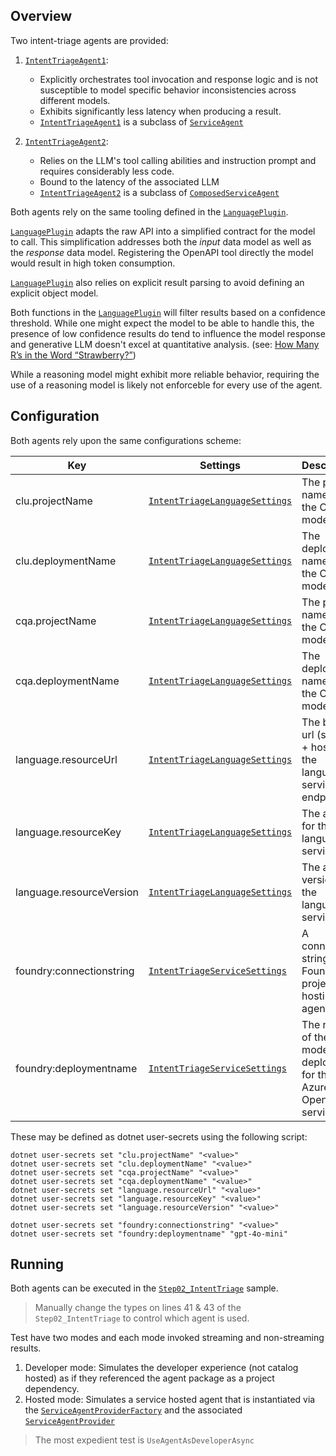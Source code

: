 ﻿## Overview

Two intent-triage agents are provided:

1. [`IntentTriageAgent1`](./IntentTriageAgent1.cs): 

    - Explicitly orchestrates tool invocation and response logic and is not susceptible to model specific behavior inconsistencies across different models.
    - Exhibits significantly less latency when producing a result.
    - [`IntentTriageAgent1`](./IntentTriageAgent1.cs) is a subclass of [`ServiceAgent`](../Service/ServiceAgent.cs)
      
1. [`IntentTriageAgent2`](./IntentTriageAgent2.cs): 
  
    - Relies on the LLM's tool calling abilities and instruction prompt and requires considerably less code.
    - Bound to the latency of the associated LLM
    - [`IntentTriageAgent2`](./IntentTriageAgent2.cs) is a subclass of [`ComposedServiceAgent`](../Service/ComposedServiceAgent.cs)

Both agents rely on the same tooling defined in the [`LanguagePlugin`](./Internal/LanguagePlugin.cs).

[`LanguagePlugin`](./Internal/LanguagePlugin.cs) adapts the raw API into a simplified contract for the model to call.
This simplification addresses both the _input_ data model as well as the _response_ data model.
Registering the OpenAPI tool directly the model would result in high token consumption.

[`LanguagePlugin`](./Internal/LanguagePlugin.cs) also relies on explicit result parsing to avoid
defining an explicit object model.

Both functions in the [`LanguagePlugin`](./Internal/LanguagePlugin.cs) will filter results based on a confidence threshold.
While one might expect the model to be able to handle this, the presence of low confidence
results do tend to influence the model response and generative LLM doesn't excel at quantitative analysis. 
(see: [How Many R’s in the Word “Strawberry?”](https://medium.com/@SamMormando/how-many-rs-in-the-word-strawberry-a6b8a697a1be))

While a reasoning model might exhibit more reliable behavior, requiring the use of a reasoning model
is likely not enforceble for every use of the agent.


## Configuration

Both agents rely upon the same configurations scheme:

Key|Settings|Description|
---|---|---
clu.projectName|[`IntentTriageLanguageSettings`](./Settings/IntentTriageLanguageSettings.cs)|The project name for the CLU model.
clu.deploymentName|[`IntentTriageLanguageSettings`](./Settings/IntentTriageLanguageSettings.cs)|The deployment name for the CLU model.
cqa.projectName|[`IntentTriageLanguageSettings`](./Settings/IntentTriageLanguageSettings.cs)|The project name for the CQA model.
cqa.deploymentName|[`IntentTriageLanguageSettings`](./Settings/IntentTriageLanguageSettings.cs)|The deployment name for the CQA model.
language.resourceUrl|[`IntentTriageLanguageSettings`](./Settings/IntentTriageLanguageSettings.cs)|The base url (scheme + host) for the language services endpoint
language.resourceKey|[`IntentTriageLanguageSettings`](./Settings/IntentTriageLanguageSettings.cs)|The api key for the language services
language.resourceVersion|[`IntentTriageLanguageSettings`](./Settings/IntentTriageLanguageSettings.cs)|The api version for the language services
foundry:connectionstring|[`IntentTriageServiceSettings`](./Settings/IntentTriageServiceSettings.cs)|A connection string to the Foundry project hosting the agent
foundry:deploymentname|[`IntentTriageServiceSettings`](./Settings/IntentTriageServiceSettings.cs)|The name of the model deployment for the Azure OpenAI service

These may be defined as dotnet user-secrets using the following script:

```bsh
dotnet user-secrets set "clu.projectName" "<value>"
dotnet user-secrets set "clu.deploymentName" "<value>"
dotnet user-secrets set "cqa.projectName" "<value>"
dotnet user-secrets set "cqa.deploymentName" "<value>"
dotnet user-secrets set "language.resourceUrl" "<value>"
dotnet user-secrets set "language.resourceKey" "<value>"
dotnet user-secrets set "language.resourceVersion" "<value>"

dotnet user-secrets set "foundry:connectionstring" "<value>"
dotnet user-secrets set "foundry:deploymentname" "gpt-4o-mini"
```

## Running

Both agents can be executed in the [`Step02_IntentTriage`](../../../../samples/GettingStartedWithAgents/ServiceAgents/Step02_IntentTriage.cs) sample.

> Manually change the types on lines 41 & 43 of the `Step02_IntentTriage` to control which agent is used.

Test have two modes and each mode invoked streaming and non-streaming results.

1. Developer mode: Simulates the developer experience (not catalog hosted) as if they referenced the agent package as a project dependency.
1. Hosted mode: Simulates a service hosted agent that is instantiated via the [`ServiceAgentProviderFactory`](../Service/ServiceAgentProviderFactory.cs)
   and the associated [`ServiceAgentProvider`](../Service/ServiceAgentProvider.cs)

> The most expedient test is `UseAgentAsDeveloperAsync`



